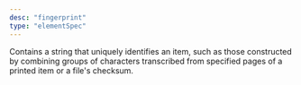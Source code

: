 ```yaml
---
desc: "fingerprint"
type: "elementSpec"
---
```


Contains a string that uniquely identifies an item, such as those constructed by
combining groups of characters transcribed from specified pages of a printed item
or a
file's checksum.
